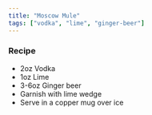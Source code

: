 ```yaml
---
title: "Moscow Mule"
tags: ["vodka", "lime", "ginger-beer"]
---
```


### Recipe

- 2oz Vodka
- 1oz Lime
- 3-6oz Ginger beer
- Garnish with lime wedge
- Serve in a copper mug over ice
